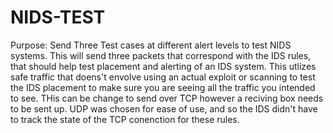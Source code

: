 # NIDS-TEST
Purpose: Send Three Test cases at different alert levels to test NIDS systems. This will send three packets that correspond with the IDS rules, that should help test placement and alerting of an IDS system. This utlizes safe traffic that doens't envolve using an actual exploit or scanning to test the IDS placement to make sure you are seeing all the traffic you intended to see. THis can be change to send over TCP however a reciving box needs to be sent up. UDP was chosen for ease of use, and so the IDS didn't have to track the state of the TCP conenction for these rules. 

